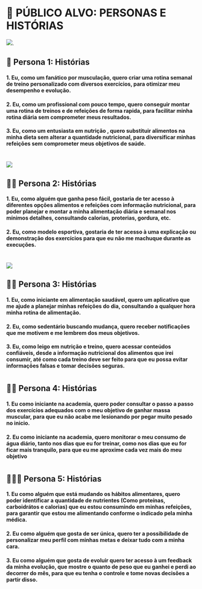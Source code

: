 # 📌 PÚBLICO ALVO: PERSONAS E HISTÓRIAS

![](https://github.com/eiKuan/lixoengsoft/blob/main/Imagens/CARLOS1.png).

## 👮 Persona 1: Histórias

#### 1. Eu, como um fanático por musculação, quero criar uma rotina semanal de treino personalizado com diversos exercícios, para otimizar meu desempenho e evolução.

#### 2. Eu, como um profissional com pouco tempo, quero conseguir montar uma rotina de treinos e de refeições de forma rapida, para facilitar minha rotina diária sem comprometer meus resultados.

#### 3. Eu, como um entusiasta em nutrição , quero substituir alimentos na minha dieta sem alterar a quantidade nutricional, para diversificar minhas refeições sem comprometer meus objetivos de saúde.
#
![](https://github.com/eiKuan/lixoengsoft/blob/main/Imagens/Alice.png)

## 🤸‍♀️ Persona 2: Histórias

#### 1. Eu, como alguém que ganha peso fácil, gostaria de ter acesso à diferentes opções alimentos e refeições com informação nutricional, para poder planejar e montar a minha alimentação diária e semanal nos mínimos detalhes, consultando calorias, proterias, gordura, etc.

#### 2. Eu, como modelo esportiva, gostaria de ter acesso à uma explicação ou demonstração dos exercícios para que eu não me machuque durante as execuções.

#

![](https://github.com/eiKuan/lixoengsoft/blob/main/Imagens/pedro.png)

## 🧑‍💻 Persona 3: Histórias

#### 1. Eu, como iniciante em alimentação saudável, quero um aplicativo que me ajude a planejar minhas refeições do dia, consultando a qualquer hora minha rotina de alimentação.

#### 2. Eu, como sedentário buscando mudança, quero receber notificações que me motivem e me lembrem dos meus objetivos.

#### 3. Eu, como leigo em nutrição e treino, quero acessar conteúdos confiáveis, desde a informação nutricional dos alimentos que irei consumir, até como cada treino deve ser feito para que eu possa evitar informações falsas e tomar decisões seguras.

#

## 🚶🙇 Persona 4: Histórias

#### 1. Eu como iniciante na academia, quero poder consultar o passo a passo dos exercícios adequados com o meu objetivo de ganhar massa muscular, para que eu não acabe me lesionando por pegar muito pesado no inicio.

#### 2. Eu como iniciante na academia, quero monitorar o meu consumo de água diário, tanto nos dias que eu for treinar, como nos dias que eu for ficar mais tranquilo, para que eu me aproxime cada vez mais do meu objetivo

#

## 🙆‍♀️🌼 Persona 5: Histórias

#### 1. Eu como alguém que está mudando os hábitos alimentares, quero poder identificar a quantidade de nutrientes (Como proteínas, carboidrátos e calorias) que eu estou consumindo em minhas refeições, para garantir que estou me alimentando conforme o indicado pela minha médica.

#### 2. Eu como alguém que gosta de ser única, quero ter a possibilidade de personalizar meu perfil com minhas metas e deixar tudo com a minha cara.

#### 3. Eu como alguém que gosta de evoluir quero ter acesso à um feedback da minha evolução, que mostre o quanto de peso que eu ganhei e perdi ao decorrer do mês, para que eu tenha o controle e tome novas decisões a partir disso.


